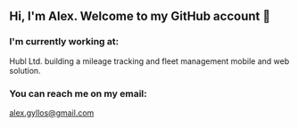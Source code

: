 ## Hi, I'm Alex. Welcome to my GitHub account 👋

<!--### Here are some of my most recent projects:

www.annajwaterston.com - Graphic Designer / Illustrator Portfolio Website

https://momentum-experience.herokuapp.com - Audio-Visual Web App
-->

### I'm currently working at:

Hubl Ltd. building a mileage tracking and fleet management mobile and web solution.
<!--A volunteering project for the Scottish Tech Arm building a mobile app for Asylum Seekers.
-->

### You can reach me on my email:
alex.gyllos@gmail.com

<!--
**alexgyllos/alexgyllos** is a ✨ _special_ ✨ repository because its `README.md` (this file) appears on your GitHub profile.

Here are some ideas to get you started:

- 🔭 I’m currently working on ...
- 🌱 I’m currently learning ...
- 👯 I’m looking to collaborate on ...
- 🤔 I’m looking for help with ...
- 💬 Ask me about ...
- 📫 How to reach me: ...
- 😄 Pronouns: ...
- ⚡ Fun fact: ...
-->
